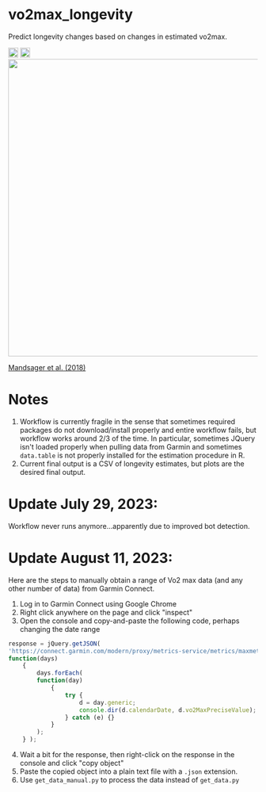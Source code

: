 # vo2max_longevity
Predict longevity changes based on changes in estimated vo2max.

<img src="https://github.com/harveybarnhard/vo2max_longevity/actions/workflows/vo2max_longevity.yml/badge.svg" height="20" />

<img src="https://img.shields.io/date/1687821647?color=007cc3&label=Last%20Updated&logo=garmin" height="20" />

<img src="https://cdn.jamanetwork.com/ama/content_public/journal/jamanetworkopen/937561/zoi180168f2.png?Expires=1694543187&Signature=J09-L1zLDhNw7wiWb~iW0Qj11QaY~kNLg9Ved14RE~npRA251FHyUC8H0YzqP8Sbk314YZ1BD9A1J01VKpB7rOQQKUOg0G1LXsfb4R3EoZYTJAJTaDoK5rVx4UgOB15t13vaXXCXsSLJElyI0dTpdAD4MrHDVJLi3gRcKljGZjEQX1TL-nzsjkqJCvcgdc0RJUTy6S8F3OBJpnTDl62srEnaXiyV~giti0qdAXG6rCx-e-j4AYHMCxYgHiMd8V-vftDS0t-gGjCW68zTvbFua5YAH8doM-3dLnFnthy8NM1fQtZoV8-YzrvZIkq3HZlfUmVYSMxHQ7r9tiRulDgpGw__&Key-Pair-Id=APKAIE5G5CRDK6RD3PGA" height="600" class="center">

[Mandsager et al. (2018)](https://jamanetwork.com/journals/jamanetworkopen/fullarticle/2707428)

# Notes

1. Workflow is currently fragile in the sense that sometimes required packages do not download/install properly and entire workflow fails, but workflow works around 2/3 of the time. In particular, sometimes JQuery isn't loaded properly when pulling data from Garmin and sometimes `data.table` is not properly installed for the estimation procedure in R.
2. Current final output is a CSV of longevity estimates, but plots are the desired final output.

# Update July 29, 2023:
Workflow never runs anymore...apparently due to improved bot detection.

# Update August 11, 2023:
Here are the steps to manually obtain a range of Vo2 max data (and any other number of data) from Garmin Connect.

1. Log in to Garmin Connect using Google Chrome
2. Right click anywhere on the page and click "inspect"
3. Open the console and copy-and-paste the following code, perhaps changing the date range
``` javascript
response = jQuery.getJSON(
'https://connect.garmin.com/modern/proxy/metrics-service/metrics/maxmet/daily/2018-07-22/2023-08-10',
function(days)
    {
        days.forEach(
        function(day)
            {
                try {
                    d = day.generic;
                    console.dir(d.calendarDate, d.vo2MaxPreciseValue);
                } catch (e) {}
            }
        );
    } );
```
4. Wait a bit for the response, then right-click on the response in the console and click "copy object"
5. Paste the copied object into a plain text file with a `.json` extension.
6. Use `get_data_manual.py` to process the data instead of `get_data.py`
